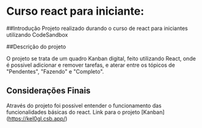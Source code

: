 # Curso react para iniciante:

##Introdução
Projeto realizado durando o curso de react para iniciantes utilizando CodeSandbox

##Descrição do projeto

O projeto se trata de um quadro Kanban digital, feito utilizando React, onde é possivel adicionar e remover tarefas,
e  aterar entre os tópicos de "Pendentes", "Fazendo" e "Completo".

## Considerações Finais

Através do projeto foi possivel entender o funcionamento das funcionalidades básicas do react. Link para o projeto [Kanban] (https://kel0gl.csb.app/)

